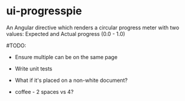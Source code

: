 # ui-progresspie
An Angular directive which renders a circular progress meter with two values: Expected and Actual progress (0.0 - 1.0)

#TODO:

* Ensure multiple can be on the same page

* Write unit tests

* What if it's placed on a non-white document?

* coffee - 2 spaces vs 4?
